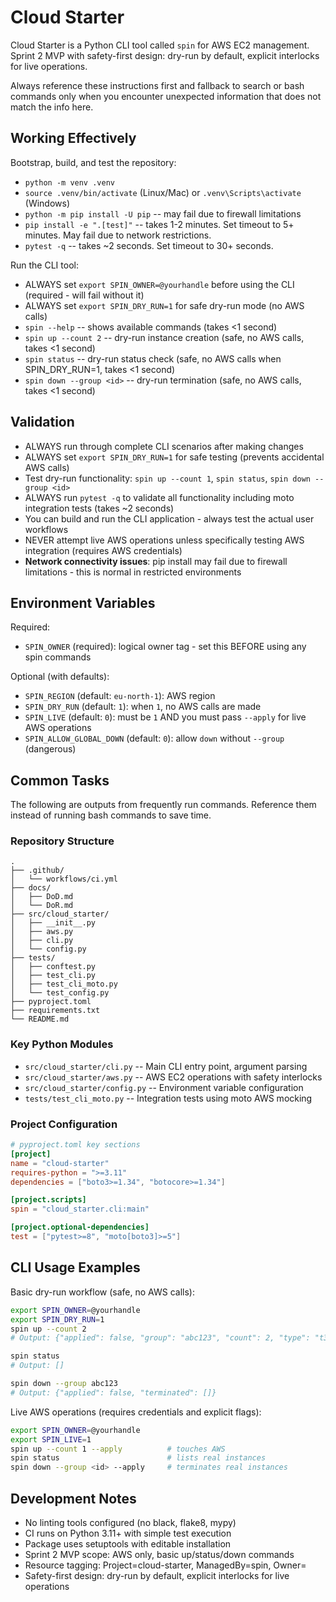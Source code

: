 # Cloud Starter

Cloud Starter is a Python CLI tool called `spin` for AWS EC2 management. Sprint 2 MVP with safety-first design: dry-run by default, explicit interlocks for live operations.

Always reference these instructions first and fallback to search or bash commands only when you encounter unexpected information that does not match the info here.

## Working Effectively

Bootstrap, build, and test the repository:
- `python -m venv .venv`
- `source .venv/bin/activate` (Linux/Mac) or `.venv\Scripts\activate` (Windows)
- `python -m pip install -U pip` -- may fail due to firewall limitations
- `pip install -e ".[test]"` -- takes 1-2 minutes. Set timeout to 5+ minutes. May fail due to network restrictions.
- `pytest -q` -- takes ~2 seconds. Set timeout to 30+ seconds.

Run the CLI tool:
- ALWAYS set `export SPIN_OWNER=@yourhandle` before using the CLI (required - will fail without it)
- ALWAYS set `export SPIN_DRY_RUN=1` for safe dry-run mode (no AWS calls)
- `spin --help` -- shows available commands (takes <1 second)
- `spin up --count 2` -- dry-run instance creation (safe, no AWS calls, takes <1 second)
- `spin status` -- dry-run status check (safe, no AWS calls when SPIN_DRY_RUN=1, takes <1 second)
- `spin down --group <id>` -- dry-run termination (safe, no AWS calls, takes <1 second)

## Validation

- ALWAYS run through complete CLI scenarios after making changes
- ALWAYS set `export SPIN_DRY_RUN=1` for safe testing (prevents accidental AWS calls)
- Test dry-run functionality: `spin up --count 1`, `spin status`, `spin down --group <id>`
- ALWAYS run `pytest -q` to validate all functionality including moto integration tests (takes ~2 seconds)
- You can build and run the CLI application - always test the actual user workflows
- NEVER attempt live AWS operations unless specifically testing AWS integration (requires AWS credentials)
- **Network connectivity issues**: pip install may fail due to firewall limitations - this is normal in restricted environments

## Environment Variables

Required:
- `SPIN_OWNER` (required): logical owner tag - set this BEFORE using any spin commands

Optional (with defaults):
- `SPIN_REGION` (default: `eu-north-1`): AWS region
- `SPIN_DRY_RUN` (default: `1`): when `1`, no AWS calls are made
- `SPIN_LIVE` (default: `0`): must be `1` AND you must pass `--apply` for live AWS operations
- `SPIN_ALLOW_GLOBAL_DOWN` (default: `0`): allow `down` without `--group` (dangerous)

## Common Tasks

The following are outputs from frequently run commands. Reference them instead of running bash commands to save time.

### Repository Structure
```
.
├── .github/
│   └── workflows/ci.yml
├── docs/
│   ├── DoD.md
│   └── DoR.md
├── src/cloud_starter/
│   ├── __init__.py
│   ├── aws.py
│   ├── cli.py
│   └── config.py
├── tests/
│   ├── conftest.py
│   ├── test_cli.py
│   ├── test_cli_moto.py
│   └── test_config.py
├── pyproject.toml
├── requirements.txt
└── README.md
```

### Key Python Modules
- `src/cloud_starter/cli.py` -- Main CLI entry point, argument parsing
- `src/cloud_starter/aws.py` -- AWS EC2 operations with safety interlocks
- `src/cloud_starter/config.py` -- Environment variable configuration
- `tests/test_cli_moto.py` -- Integration tests using moto AWS mocking

### Project Configuration
```toml
# pyproject.toml key sections
[project]
name = "cloud-starter"
requires-python = ">=3.11"
dependencies = ["boto3>=1.34", "botocore>=1.34"]

[project.scripts]
spin = "cloud_starter.cli:main"

[project.optional-dependencies]
test = ["pytest>=8", "moto[boto3]>=5"]
```

## CLI Usage Examples

Basic dry-run workflow (safe, no AWS calls):
```bash
export SPIN_OWNER=@yourhandle
export SPIN_DRY_RUN=1
spin up --count 2
# Output: {"applied": false, "group": "abc123", "count": 2, "type": "t3.micro", "region": "eu-north-1"}

spin status
# Output: []

spin down --group abc123
# Output: {"applied": false, "terminated": []}
```

Live AWS operations (requires credentials and explicit flags):
```bash
export SPIN_OWNER=@yourhandle
export SPIN_LIVE=1
spin up --count 1 --apply          # touches AWS
spin status                        # lists real instances
spin down --group <id> --apply     # terminates real instances
```

## Development Notes

- No linting tools configured (no black, flake8, mypy)
- CI runs on Python 3.11+ with simple test execution
- Package uses setuptools with editable installation
- Sprint 2 MVP scope: AWS only, basic up/status/down commands
- Resource tagging: Project=cloud-starter, ManagedBy=spin, Owner=<your-handle>
- Safety-first design: dry-run by default, explicit interlocks for live operations